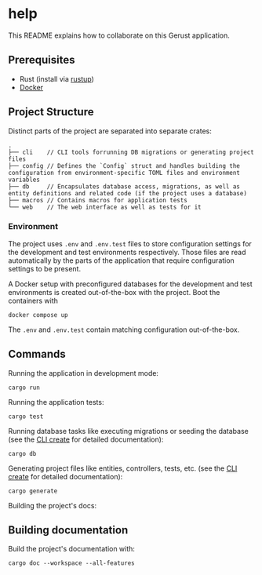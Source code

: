 # help

This README explains how to collaborate on this Gerust application.

<add a description of the project here>

## Prerequisites

* Rust (install via [rustup](https://rustup.rs))
* [Docker](https://www.docker.com)

## Project Structure

Distinct parts of the project are separated into separate crates:

```
.
├── cli    // CLI tools forrunning DB migrations or generating project files
├── config // Defines the `Config` struct and handles building the configuration from environment-specific TOML files and environment variables
├── db     // Encapsulates database access, migrations, as well as entity definitions and related code (if the project uses a database)
├── macros // Contains macros for application tests
└── web    // The web interface as well as tests for it
```

### Environment

The project uses `.env` and `.env.test` files to store configuration settings for the development and test environments respectively. Those files are read automatically by the parts of the application that require configuration settings to be present.

A Docker setup with preconfigured databases for the development and test environments is created out-of-the-box with the project. Boot the containers with

```
docker compose up
```

The `.env` and `.env.test` contain matching configuration out-of-the-box.

## Commands

Running the application in development mode:

```
cargo run
```

Running the application tests:

```
cargo test
```

Running database tasks like executing migrations or seeding the database (see the [CLI create](./cli/README.md) for detailed documentation):

```
cargo db
```

Generating project files like entities, controllers, tests, etc. (see the [CLI create](./cli/README.md) for detailed documentation):

```
cargo generate
```

Building the project's docs:

## Building documentation

Build the project's documentation with:

```
cargo doc --workspace --all-features
```
